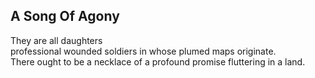 A Song Of Agony
---------------
They are all daughters  
professional wounded soldiers in whose plumed maps originate.  
There ought to be a necklace of a profound promise fluttering in a land.  

